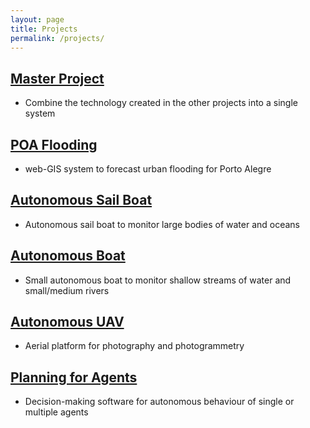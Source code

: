 ```yaml
---
layout: page
title: Projects
permalink: /projects/
---
```


## [Master Project](./project1.html)
- Combine the technology created in the other projects into a single system

## [POA Flooding](./project2.html)
- web-GIS system to forecast urban flooding for Porto Alegre

## [Autonomous Sail Boat](./project3.html)
- Autonomous sail boat to monitor large bodies of water and oceans

## [Autonomous Boat](./project4.html)
- Small autonomous boat to monitor shallow streams of water and small/medium rivers 

## [Autonomous UAV](./project5.html)
- Aerial platform for photography and photogrammetry 

## [Planning for Agents](./project6.html)
- Decision-making software for autonomous behaviour of single or multiple agents
